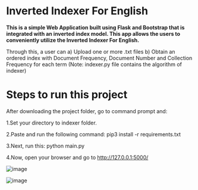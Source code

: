 # Inverted Indexer For English

**This is a simple Web Application built using Flask and Bootstrap that is integrated with an inverted index model.
This app allows the users to conveniently utilize the Inverted Indexer For English.**

Through this, a user can
a) Upload one or more .txt files
b) Obtain an ordered index with Document Frequency, Document Number and Collection Frequency for each term
(Note: indexer.py file contains the algorithm of indexer)


# Steps to run this project 
After downloading the project folder, go to command prompt and:

1.Set your directory to indexer folder.

2.Paste and run the following command: 
pip3 install -r requirements.txt

3.Next, run this: 
python main.py

4.Now, open your browser and go to http://127.0.0.1:5000/

![image](https://user-images.githubusercontent.com/56104230/98469591-8915fd80-2206-11eb-8b7d-9765df90aa83.png)

![image](https://user-images.githubusercontent.com/56104230/98469804-ca5add00-2207-11eb-8bc8-dd9c8a9cb123.png)

